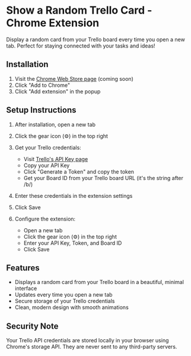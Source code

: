 # Show a Random Trello Card - Chrome Extension

Display a random card from your Trello board every time you open a new tab. Perfect for staying connected with your tasks and ideas!

## Installation

1. Visit the [Chrome Web Store page](https://chrome.google.com/webstore/detail/show-a-random-trello-card) (coming soon)
2. Click "Add to Chrome"
3. Click "Add extension" in the popup

## Setup Instructions

1. After installation, open a new tab
2. Click the gear icon (⚙️) in the top right
3. Get your Trello credentials:
   - Visit [Trello's API Key page](https://trello.com/app-key)
   - Copy your API Key
   - Click "Generate a Token" and copy the token
   - Get your Board ID from your Trello board URL (it's the string after /b/)
4. Enter these credentials in the extension settings
5. Click Save

3. Configure the extension:
   - Open a new tab
   - Click the gear icon (⚙️) in the top right
   - Enter your API Key, Token, and Board ID
   - Click Save

## Features

- Displays a random card from your Trello board in a beautiful, minimal interface
- Updates every time you open a new tab
- Secure storage of your Trello credentials
- Clean, modern design with smooth animations

## Security Note

Your Trello API credentials are stored locally in your browser using Chrome's storage API. They are never sent to any third-party servers.
